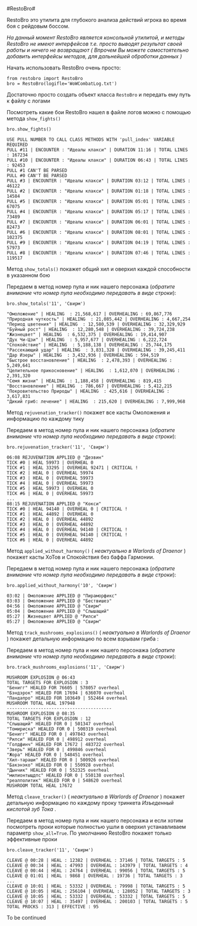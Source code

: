 #RestoBro#

RestoBro это утилита для глубокого анализа действий игрока во время боя с рейдовым боссом.

*На данный момент RestoBro является консольной утилитой, и методы RestoBro не имеют интерфейсов т.е. просто выводят результат своей работы и ничего не возвращают ( Впрочем Вы можете самостоятельно добавить интерфейсы методов, для дальнейшей обработки данных )*

Начать использовать RestoBro очень просто:
```
from restobro import RestoBro
bro = RestoBro(logifle='WoWCombatLog.txt')
```
Достаточно просто создать объект класса `RestoBro` и передать ему путь к файлу с логами

Посмотреть какие бои RestoBro нашел в файле логов можно с помощью метода `show_fights()`
```
bro.show_fights()

USE PULL NUMBER TO CALL CLASS METHODS WITH 'pull_index' VARIABLE REQUIRED
PULL #11 | ENCOUNTER : "Идеалы клакси" | DURATION 11:16 | TOTAL LINES : 167234
PULL #10 | ENCOUNTER : "Идеалы клакси" | DURATION 06:43 | TOTAL LINES : 92453
PULL #1 CAN'T BE PARSED
PULL #0 CAN'T BE PARSED
PULL #3 | ENCOUNTER : "Идеалы клакси" | DURATION 03:12 | TOTAL LINES : 46122
PULL #2 | ENCOUNTER : "Идеалы клакси" | DURATION 01:18 | TOTAL LINES : 14584
PULL #5 | ENCOUNTER : "Идеалы клакси" | DURATION 05:01 | TOTAL LINES : 67075
PULL #4 | ENCOUNTER : "Идеалы клакси" | DURATION 05:17 | TOTAL LINES : 73489
PULL #7 | ENCOUNTER : "Идеалы клакси" | DURATION 06:01 | TOTAL LINES : 82473
PULL #6 | ENCOUNTER : "Идеалы клакси" | DURATION 08:01 | TOTAL LINES : 102375
PULL #9 | ENCOUNTER : "Идеалы клакси" | DURATION 04:19 | TOTAL LINES : 57973
PULL #8 | ENCOUNTER : "Идеалы клакси" | DURATION 07:46 | TOTAL LINES : 119517
```

Метод `show_totals()` покажет общий хил и оверхил каждой способности в указанном бою

Передаем в метод номер пула и ник нашего персонажа (*обратите внимание что номер пула необходимо передавать в виде строки*):
```
bro.show_totals('11', 'Свирм')

"Омоложение" | HEALING  : 21,568,617 | OVERHEALING : 69,867,776
"Природная чуткость" | HEALING  : 21,085,442 | OVERHEALING : 4,667,254
"Период цветения" | HEALING  : 12,580,539 | OVERHEALING : 32,329,929
"Буйный рост" | HEALING  : 12,280,548 | OVERHEALING : 39,724,238
"Жизнецвет" | HEALING  : 6,532,375 | OVERHEALING : 19,414,907
"Дух Чи-Цзи" | HEALING  : 5,957,677 | OVERHEALING : 6,222,724
"Спокойствие" | HEALING  : 5,188,138 | OVERHEALING : 25,744,175
"Рассекающий удар" | HEALING  : 3,831,328 | OVERHEALING : 39,245,411
"Дар Изеры" | HEALING  : 3,432,936 | OVERHEALING : 594,519
"Быстрое восстановление" | HEALING  : 2,478,393 | OVERHEALING : 5,249,641
"Целительное прикосновение" | HEALING  : 1,612,070 | OVERHEALING : 2,391,320
"Семя жизни" | HEALING  : 1,188,458 | OVERHEALING : 819,415
"Восстановление" | HEALING  : 786,667 | OVERHEALING : 5,412,215
"Покровительство Природы" | HEALING  : 425,616 | OVERHEALING : 3,617,831
"Дикий гриб: лечение" | HEALING  : 215,620 | OVERHEALING : 7,999,968
```


Метод `rejuvenation_tracker()` покажет все касты Омоложения и информацию по каждому тику

Передаем в метод номер пула и ник нашего персонажа (*обратите внимание что номер пула необходимо передавать в виде строки*):
```
bro.rejuvenation_tracker('11', 'Свирм')

06:08 REJUVENATION APPLIED @ "Дезвин"
TICK #0 | HEAL 59973 | OVERHEAL 0
TICK #1 | HEAL 33295 | OVERHEAL 92471 | CRITICAL !
TICK #2 | HEAL 0 | OVERHEAL 59974
TICK #3 | HEAL 0 | OVERHEAL 59973
TICK #4 | HEAL 0 | OVERHEAL 59973
TICK #5 | HEAL 59973 | OVERHEAL 0
TICK #6 | HEAL 0 | OVERHEAL 59973
...
08:15 REJUVENATION APPLIED @ "Кокси"
TICK #0 | HEAL 94140 | OVERHEAL 0 | CRITICAL !
TICK #1 | HEAL 44892 | OVERHEAL 0
TICK #2 | HEAL 0 | OVERHEAL 44892
TICK #3 | HEAL 0 | OVERHEAL 44892
TICK #4 | HEAL 0 | OVERHEAL 94140 | CRITICAL !
TICK #5 | HEAL 0 | OVERHEAL 94140 | CRITICAL !
TICK #6 | HEAL 0 | OVERHEAL 44892
```

Метод `applied_without_harmony()` ( *неактуально в Warlords of Draenor* ) покажет касты ХоТов и Спокойствия без баффа Гармонии.

Передаем в метод номер пула и ник нашего персонажа (*обратите внимание что номер пула необходимо передавать в виде строки*):
```
bro.applied_without_harmony('10', 'Свирм')

03:02 | Омоложение APPLIED @ "Пираморфикс"
03:03 | Омоложение APPLIED @ "Бествишез"
04:56 | Омоложение APPLIED @ "Свирм"
05:04 | Омоложение APPLIED @ "Слышащий"
05:27 | Жизнецвет APPLIED @ "Рилси"
05:27 | Омоложение APPLIED @ "Свирм"
```

Метод `track_mushrooms_explosions()` ( *неактуально в Warlords of Draenor* ) покажет детальную информацию по всем взрывам гриба :

Передаем в метод номер пула и ник нашего персонажа (*обратите внимание что номер пула необходимо передавать в виде строки*):
```
bro.track_mushrooms_explosions('11', 'Свирм')

MUSHROOM EXPLOSION @ 06:43
TOTAL TARGETS FOR EXPLOSION : 3
"Бенигг" HEALED FOR 76605 | 578057 overheal
"Бэндэрок" HEALED FOR 17694 | 636070 overheal
"Пандапро" HEALED FOR 103649 | 552464 overheal
MUSHROOM TOTAL HEAL 197948
----------------------------------------
MUSHROOM EXPLOSION @ 08:35
TOTAL TARGETS FOR EXPLOSION : 12
"Слышащий" HEALED FOR 0 | 501347 overheal
"Томириска" HEALED FOR 0 | 500319 overheal
"Бенигг" HEALED FOR 0 | 497843 overheal
"Рилси" HEALED FOR 0 | 498912 overheal
"Голдфинч" HEALED FOR 17672 | 483722 overheal
"Зверь" HEALED FOR 0 | 499846 overheal
"Жора" HEALED FOR 0 | 548451 overheal
"Хил-тараши" HEALED FOR 0 | 500926 overheal
"Бакэнэко" HEALED FOR 0 | 550928 overheal
"Дынчик" HEALED FOR 0 | 552325 overheal
"милионтыщдпс" HEALED FOR 0 | 550138 overheal
"реалполитик" HEALED FOR 0 | 548620 overheal
MUSHROOM TOTAL HEAL 17672
```

Метод `cleave_tracker()` ( *неактуально в Warlords of Draenor* ) покажет детальную информацию по каждому проку тринкета *Изъеденный кислотой зуб Тока* . 

Передаем в метод номер пула и ник нашего персонажа и если хотим посмотреть проки которые полностью ушли в оверхил устанавливаем параметр `show_all=True`. По умолчанию RestoBro покажет только эффективные проки 
```
bro.cleave_tracker('11', 'Свирм')

CLEAVE @ 00:28 | HEAL : 12382 | OVERHEAL : 37146 | TOTAL TARGETS : 5
CLEAVE @ 00:34 | HEAL : 47993 | OVERHEAL : 143979 | TOTAL TARGETS : 4
CLEAVE @ 00:44 | HEAL : 24764 | OVERHEAL : 99056 | TOTAL TARGETS : 5
CLEAVE @ 01:01 | HEAL : 9868 | OVERHEAL : 19736 | TOTAL TARGETS : 3
...
CLEAVE @ 10:01 | HEAL : 53332 | OVERHEAL : 79998 | TOTAL TARGETS : 5
CLEAVE @ 10:05 | HEAL : 256104 | OVERHEAL : 128052 | TOTAL TARGETS : 3
CLEAVE @ 10:05 | HEAL : 53332 | OVERHEAL : 53332 | TOTAL TARGETS : 5
CLEAVE @ 10:07 | HEAL : 35497 | OVERHEAL : 200103 | TOTAL TARGETS : 5
TOTAL PROCKS : 313 | EFFECTIVE : 95
```



To be continued


